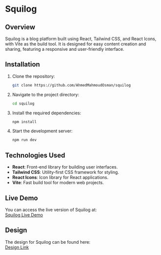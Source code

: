 # Squilog

## Overview
Squilog is a blog platform built using React, Tailwind CSS, and React Icons, with Vite as the build tool. It is designed for easy content creation and sharing, featuring a responsive and user-friendly interface.

## Installation

1. Clone the repository:
    ```bash
    git clone https://github.com/AhmedMahmoudOsman/squilog
    ```

2. Navigate to the project directory:
    ```bash
    cd squilog
    ```

3. Install the required dependencies:
    ```bash
    npm install
    ```

4. Start the development server:
    ```bash
    npm run dev
    ```

## Technologies Used
- **React**: Front-end library for building user interfaces.
- **Tailwind CSS**: Utility-first CSS framework for styling.
- **React Icons**: Icon library for React applications.
- **Vite**: Fast build tool for modern web projects.

## Live Demo
You can access the live version of Squilog at:  
[Squilog Live Demo](https://squilog.vercel.app)

## Design
The design for Squilog can be found here:  
[Design Link](https://www.figma.com/design/R3F6o3Wo0BNkCsV64GiPAr/BlogWebsite?node-id=10-286&t=c6U0L7i2YZGNWZJT-1)

